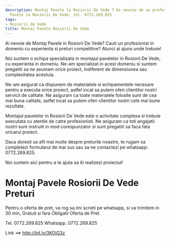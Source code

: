 ```yaml
---
description: Montaj Pavele la Rosiorii De Vede ? Ai nevoie de un profesionist in Montaj
  Pavele la Rosiorii De Vede. tel. 0772.269.825
tags:
- Rosiorii de Vede
title: Montaj Pavele Rosiorii De Vede
---
```




Ai nevoie de Montaj Pavele in Rosiorii De Vede? Cauti un profesionist in domeniu cu experienta si preturi competitive? Atunci ai ajuns unde trebuie! 

Noi suntem o echipa specializata in montajul pavelelor in Rosiorii De Vede, cu experienta in domeniu. Ne-am specializat in acest domeniu si suntem pregatiti sa ne asumam orice proiect, indiferent de dimensiunea sau complexitatea acestuia. 

Ne-am asigurat ca dispunem de materialele si echipamentele necesare pentru a executa orice proiect, astfel incat sa putem oferi clientilor nostri servicii de calitate. Ne asiguram ca toate materialele folosite sunt de cea mai buna calitate, astfel incat sa putem oferi clientilor nostri cele mai bune rezultate. 

Montajul pavelelor in Rosiorii De Vede este o activitate complexa si trebuie executata cu atentie de catre profesionisti. Ne asiguram ca toti angajatii nostri sunt instruiti in mod corespunzator si sunt pregatiti sa faca fata oricarui proiect. 

Daca doresti sa afli mai multe despre preturile noastre, te rugam sa completezi formularul de mai sus sau sa ne contactezi pe whatsapp: 0772.269.825. 

Noi suntem aici pentru a te ajuta sa iti realizezi proiectul!

# Montaj Pavele Rosiorii De Vede Preturi
Pentru o oferta de pret, va rog sa imi scrieti pe whatsapp, si va trimitem in 30 min, Gratuit si fara Obligatii Oferta de Pret.

Tel. 0772.269.825
Whatsapp. 0772.269.825

Link ==> http://bit.ly/3KOiG3z